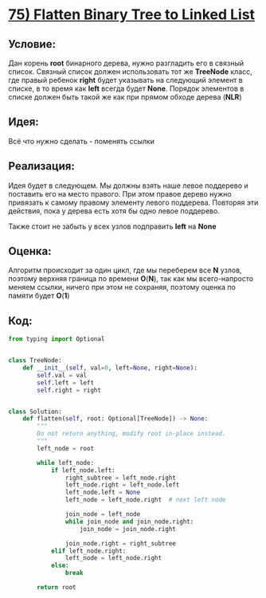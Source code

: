 # [**75) Flatten Binary Tree to Linked List**](https://leetcode.com/problems/flatten-binary-tree-to-linked-list/description/)

## **Условие:**

Дан корень **root** бинарного дерева, нужно разгладить его в связный список. Связный список должен использовать тот же **TreeNode** класс, где правый ребенок **right** будет указывать на следующий элемент в списке, в то время как **left** всегда будет **None**. Порядок элементов в списке должен быть такой же как при прямом обходе дерева (**NLR**)

## **Идея:**

Всё что нужно сделать - поменять ссылки

## **Реализация:**

Идея будет в следующем. Мы должны взять наше левое поддерево и поставить его на место правого. При этом правое дерево нужно привязать к самому правому элементу левого поддерева. Повторяя эти действия, пока у дерева есть хотя бы одно левое поддерево.

Также стоит не забыть у всех узлов подправить **left** на **None**



## **Оценка:**

Алгоритм происходит за один цикл, где мы переберем все **N** узлов, поэтому верхняя граница по времени **O**(**N**), так как мы всего-напросто меняем ссылки, ничего при этом не сохраняя, поэтому оценка по памяти будет **O**(**1**)

## Код:
```python
from typing import Optional


class TreeNode:
    def __init__(self, val=0, left=None, right=None):
        self.val = val
        self.left = left
        self.right = right


class Solution:
    def flatten(self, root: Optional[TreeNode]) -> None:
        """
        Do not return anything, modify root in-place instead.
        """
        left_node = root

        while left_node:
            if left_node.left:
                right_subtree = left_node.right
                left_node.right = left_node.left
                left_node.left = None
                left_node = left_node.right  # next left node

                join_node = left_node
                while join_node and join_node.right:
                    join_node = join_node.right

                join_node.right = right_subtree
            elif left_node.right:
                left_node = left_node.right
            else:
                break

        return root

```

